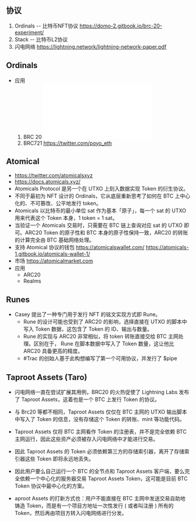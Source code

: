 ## 协议
1. Ordinals -- 比特币NFT协议    https://domo-2.gitbook.io/brc-20-experiment/
2. Stack -- 比特币L2协议
3. 闪电网络 https://lightning.network/lightning-network-paper.pdf

## Ordinals
- 应用
    1. BRC 20 ![](./ordinals_brc20.md)
    2. BRC721 https://twitter.com/poyo_eth

## Atomical
- https://twitter.com/atomicalsxyz
- https://docs.atomicals.xyz/
- Atomicals Protocol 是另一个在 UTXO 上刻入数据实现 Token 的衍生协议。
- 不同于最初为 NFT 设计的 Ordinals，它从底层重新思考了如何在 BTC 上中心化的、不可篡改、公平地发行 token。
- Atomicals 以比特币的最小单位 sat 作为基本「原子」，每一个 sat 的 UTXO 用来代表这个 Token 本身，1 token = 1 sat。
- 当验证一个 Atomicals 交易时，只需要在 BTC 链上查询对应 sat 的 UTXO 即可。ARC20 Token 的原子性和 BTC 本身的原子性保持一致，ARC20 的转账的计算完全由 BTC 基础网络处理。
- 支持 Atomical 协议的钱包 https://atomicalswallet.com/  https://atomicals-1.gitbook.io/atomicals-wallet-1/   
- 市场 https://atomicalmarket.com
- 应用
    - ARC20
    - Realms


## Runes
- Casey 提出了一种专门用于发行 NFT 的铭文实现方式即 Rune。
    - Rune 的设计可能也受到了 ARC20 的影响，选择直接在 UTXO 的脚本中写入 Token 数据，这包含了 Token 的 ID、输出与数量。
    - Rune 的实现与 ARC20 非常相似，将 token 转账直接交给 BTC 主网处理。区别在于， Rune 在脚本数据中写入了 Token 数量，这让他比 ARC20 具备更高的精度。
    - #Trac 的创始人基于此构想编写了第一个可用协议，并发行了 $pipe


## Taproot Assets (Taro)
- 闪电网络一直在尝试扩展其用例，BRC20 的火热促使了 Lightning Labs 发布了 Taproot Assets，这着也是一个 BTC 上发行 Token 的协议。
- 与 Brc20 等都不相同，Taproot Assets 仅仅在 BTC 主网的 UTXO 输出脚本中写入了 Token 的信息，没有存储这个 Token 的转账、mint 等功能代码。
- Taproot Assets 仅将 BTC 主网看作 Token 的注册表，并不是完全依赖 BTC 主网运行，因此这些资产必须被存入闪电网络中才能进行交易。
- 因此  Taproot Assets 的 Token 必须依赖第三方的存储索引器，离开了存储索引器这些 Token 即将永远地丢失。
- 因此用户要么自己运行一个 BTC 的全节点和 Taproot Assets 客户端，要么完全依赖一个中心化的服务器交易 Taproot Assets Token，这可能是目前 BTC Token 协议中最中心化的方案。

- aproot Assets 的打新方式也：用户不能直接在 BTC 主网中发送交易自助地铸造 Token，而是有一个项目方地址一次性发行 ( 或者叫注册 ) 所有的 Token，然后再由项目方转入闪电网络进行分发。